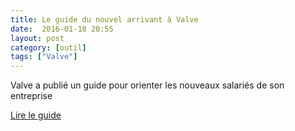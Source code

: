 ```yaml
---
title: Le guide du nouvel arrivant à Valve
date:  2016-01-18 20:55
layout: post
category: [outil]
tags: ["Valve"]
---
```


Valve a publié un guide pour orienter les nouveaux salariés de son entreprise

[Lire le guide](http://www.valvesoftware.com/company/Valve_Handbook_LowRes.pdf)
